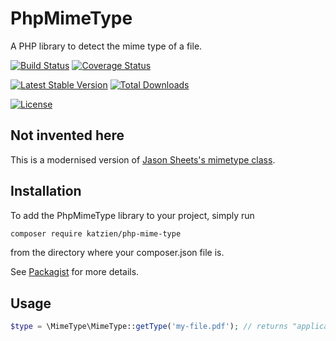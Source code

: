 # PhpMimeType
A PHP library to detect the mime type of a file.

[![Build Status](https://travis-ci.org/katzien/PhpMimeType.svg?branch=master)](https://travis-ci.org/katzien/PhpMimeType)
[![Coverage Status](https://coveralls.io/repos/katzien/PhpMimeType/badge.svg)](https://coveralls.io/r/katzien/PhpMimeType)

[![Latest Stable Version](https://poser.pugx.org/katzien/php-mime-type/v/stable.svg)](https://packagist.org/packages/katzien/php-mime-type)
[![Total Downloads](https://poser.pugx.org/katzien/php-mime-type/downloads.svg)](https://packagist.org/packages/katzien/php-mime-type)

[![License](https://poser.pugx.org/katzien/php-mime-type/license.svg)](https://packagist.org/packages/katzien/php-mime-type)

## Not invented here

This is a modernised version of [Jason Sheets's mimetype class](http://www.phpclasses.org/browse/file/2743.html).

## Installation

To add the PhpMimeType library to your project, simply run

```sh
composer require katzien/php-mime-type
```

from the directory where your composer.json file is.

See [Packagist](https://packagist.org/packages/katzien/php-mime-type) for more details.

## Usage

```php
$type = \MimeType\MimeType::getType('my-file.pdf'); // returns "application/pdf"
```
